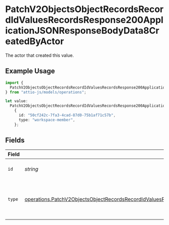 # PatchV2ObjectsObjectRecordsRecordIdValuesRecordsResponse200ApplicationJSONResponseBodyData8CreatedByActor

The actor that created this value.

## Example Usage

```typescript
import {
  PatchV2ObjectsObjectRecordsRecordIdValuesRecordsResponse200ApplicationJSONResponseBodyData8CreatedByActor,
} from "attio-js/models/operations";

let value:
  PatchV2ObjectsObjectRecordsRecordIdValuesRecordsResponse200ApplicationJSONResponseBodyData8CreatedByActor =
    {
      id: "50cf242c-7fa3-4cad-87d0-75b1af71c57b",
      type: "workspace-member",
    };
```

## Fields

| Field                                                                                                                                                                                                                                    | Type                                                                                                                                                                                                                                     | Required                                                                                                                                                                                                                                 | Description                                                                                                                                                                                                                              |
| ---------------------------------------------------------------------------------------------------------------------------------------------------------------------------------------------------------------------------------------- | ---------------------------------------------------------------------------------------------------------------------------------------------------------------------------------------------------------------------------------------- | ---------------------------------------------------------------------------------------------------------------------------------------------------------------------------------------------------------------------------------------- | ---------------------------------------------------------------------------------------------------------------------------------------------------------------------------------------------------------------------------------------- |
| `id`                                                                                                                                                                                                                                     | *string*                                                                                                                                                                                                                                 | :heavy_minus_sign:                                                                                                                                                                                                                       | An ID to identify the actor.                                                                                                                                                                                                             |
| `type`                                                                                                                                                                                                                                   | [operations.PatchV2ObjectsObjectRecordsRecordIdValuesRecordsResponse200ApplicationJSONResponseBodyData8Type](../../models/operations/patchv2objectsobjectrecordsrecordidvaluesrecordsresponse200applicationjsonresponsebodydata8type.md) | :heavy_minus_sign:                                                                                                                                                                                                                       | The type of actor. [Read more information on actor types here](/docs/actors).                                                                                                                                                            |